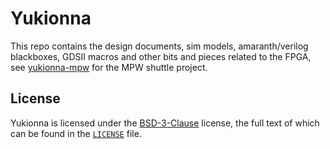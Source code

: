 # Yukionna

This repo contains the design documents, sim models, amaranth/verilog blackboxes, GDSII macros and other bits and pieces related to the FPGA, see [yukionna-mpw](https://github.com/lethalbit/yukionna-mpw) for the MPW shuttle project.


## License

Yukionna is licensed under the [BSD-3-Clause](https://spdx.org/licenses/BSD-3-Clause.html) license, the full text of which can be found in the [`LICENSE`](./LICENSE) file.
